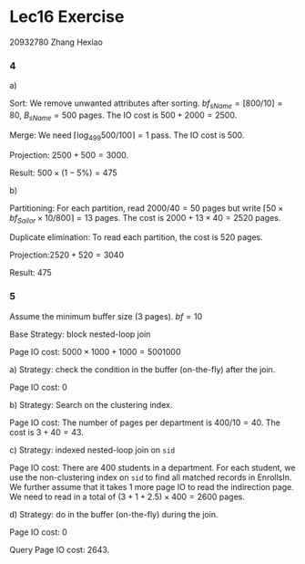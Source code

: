 # Lec16 Exercise

20932780 Zhang Hexiao

### 4

a)

Sort: We remove unwanted attributes after sorting. $bf_{sName}=[800/10]=80$, $B_{sName}=500$ pages. The IO cost is $500+2000=2500$.

Merge: We need $\lceil\log_{499}{500/100}\rceil=1$ pass. The IO cost is $500$.

Projection: $2500+500=3000$.

Result: $500\times (1-5\%)=475$

b)

Partitioning: For each partition, read $2000/40=50$ pages but write $\lceil 50\times bf_{Sailor}\times10/800 \rceil=13$ pages. The cost is $2000+13\times40=2520$ pages.

Duplicate elimination: To read each partition, the cost is $520$ pages.

Projection:$2520+520=3040$

Result: $475$

### 5

Assume the minimum buffer size (3 pages). $bf=10$

Base Strategy: block nested-loop join

Page IO cost: $5000\times 1000+1000=5001000$

a) Strategy: check the condition in the buffer (on-the-fly) after the join. 

Page IO cost: 0

b) Strategy: Search on the clustering index.

Page IO cost: The number of pages per department is $400/10=40$. The cost is $3+40=43$.

c) Strategy: indexed nested-loop join on `sid`

Page IO cost: There are 400 students in a department. For each student, we use the non-clustering index on `sid` to find all matched records in EnrollsIn. We further assume that it takes 1 more page IO to read the indirection page. We need to read in a total of  $(3 + 1 + 2.5)\times 400 = 2600$ pages. 

d) Strategy: do in the buffer (on-the-fly) during the join.

Page IO cost: 0



Query Page IO cost: 2643.